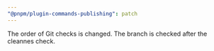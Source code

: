 ```yaml
---
"@pnpm/plugin-commands-publishing": patch
---
```


The order of Git checks is changed. The branch is checked after the cleannes check.
